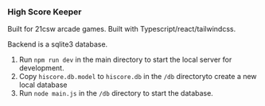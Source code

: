 ### High Score Keeper

Built for 21csw arcade games. Built with Typescript/react/tailwindcss.

Backend is a sqlite3 database.

1. Run `npm run dev` in the main directory to start the local server for development.
2. Copy `hiscore.db.model` to `hiscore.db` in the `/db` directoryto create a new local database
3. Run `node main.js` in the `/db` directory to start the database.
